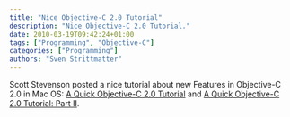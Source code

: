 ```yaml
---
title: "Nice Objective-C 2.0 Tutorial"
description: "Nice Objective-C 2.0 Tutorial."
date: 2010-03-19T09:42:24+01:00
tags: ["Programming", "Objective-C"]
categories: ["Programming"]
authors: "Sven Strittmatter"
---
```


Scott Stevenson posted a nice tutorial  about new Features in Objective-C 2.0 in
Mac  OS: [A  Quick Objective-C  2.0 Tutorial][1]  and [A  Quick Objective-C  2.0
Tutorial: Part II][2].

[1]: http://theocacao.com/document.page/510
[2]: http://theocacao.com/document.page/516